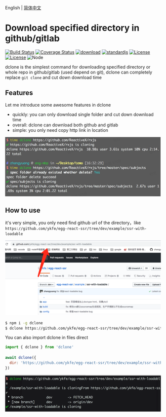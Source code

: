 English | [简体中文](./README_zh-CN.md)

# Download specified directory in github/gitlab

<a href="https://circleci.com/gh/ykfe"><img src="https://img.shields.io/circleci/build/github/ykfe/dclone/master.svg" alt="Build Status"></a>
<a href="https://codecov.io/gh/ykfe/dclone"><img src="https://codecov.io/gh/ykfe/dclone/branch/master/graph/badge.svg" alt="Coverage Status"></a>
<a href="https://npmcharts.com/compare/dclone"><img src="https://img.shields.io/npm/dt/dclone" alt="download"></a>
<a href="https://standardjs.com"><img src="https://img.shields.io/badge/code_style-standard-brightgreen.svg" alt="standardjs"></a>
<a href="https://github.com/facebook/jest"><img src="https://img.shields.io/badge/tested_with-jest-99424f.svg" alt="License"></a>
<a href="https://github.com/ykfe/egg-react-ssr"><img src="https://img.shields.io/npm/l/vue.svg" alt="License"></a>
<img src="https://img.shields.io/badge/node-%3E=8-green.svg" alt="Node">

dclone is the simplest command for downloading specified directory or whole repo in github/gitlab (used depend on git), dclone can completely replace `git clone` and cut down download time

## Features

Let me introduce some awesome features in dclone

- quickly: you can only download single folder and cut down download time
- overall: dclone can download both github and gitlab
- simple: you only need copy http link in location

![](./image/time.jpg)

## How to use

it's very simple, you only need find github url of the directory，like `https://github.com/ykfe/egg-react-ssr/tree/dev/example/ssr-with-loadable`

![](./image/example.png)

```bash
$ npm i -g dclone
$ dclone https://github.com/ykfe/egg-react-ssr/tree/dev/example/ssr-with-loadable
```

You can also import dclone in files direct

```js
import { dclone } from 'dclone'

await dclone({
  dir: 'https://github.com/ykfe/egg-react-ssr/tree/dev/example/ssr-with-loadable'
})
```

![](./image/dg.png)